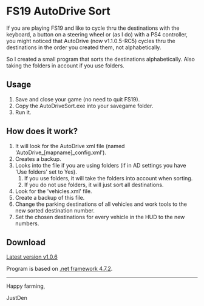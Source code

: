 # FS19 AutoDrive Sort

If you are playing FS19 and like to cycle thru the destinations with the keyboard, a button on a steering wheel or (as I do) with a PS4 controller, 
you might noticed that AutoDrive (now v1.1.0.5-RC5) cycles thru the destinations in the order you created them, not alphabetically.

So I created a small program that sorts the destinations alphabetically. Also taking the folders in account if you use folders.

## Usage

1. Save and close your game (no need to quit FS19).
1. Copy the AutoDriveSort.exe into your savegame folder.
1. Run it.

## How does it work?

1. It will look for the AutoDrive xml file (named 'AutoDrive_[mapname]_config.xml').
1. Creates a backup.
1. Looks into the file if you are using folders (if in AD settings you have 'Use folders' set to Yes).
   1. If you use folders, it will take the folders into account when sorting.
   1. If you do not use folders, it will just sort all destinations.
1. Look for the 'vehicles.xml' file.
1. Create a backup of this file.
1. Change the parking destinations of all vehicles and work tools to the new sorted destination number.
1. Set the chosen destinations for every vehicle in the HUD to the new numbers.

## Download

[Latest version v1.0.6](https://github.com/JustDen1234/FS19_AutoDrive_Sort/releases/download/1.0.6/AutoDriveSort.exe)

Program is based on [.net framework 4.7.2](https://dotnet.microsoft.com/download/dotnet-framework/net472).

---
Happy farming,

JustDen

